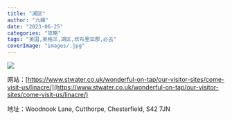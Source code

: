 ```yaml
---
title: "湖区"
author: "九姨"
date: "2023-06-25"
categories: "攻略"
tags: "英国,英格兰,湖区,坎布里亚郡,必去"
coverImage: "images/.jpg"
---
```


>

![](images/.jpg)


网站：[https://www.stwater.co.uk/wonderful-on-tap/our-visitor-sites/come-visit-us/linacre/](https://www.stwater.co.uk/wonderful-on-tap/our-visitor-sites/come-visit-us/linacre/)

地址：Woodnook Lane, Cutthorpe, Chesterfield, S42 7JN
